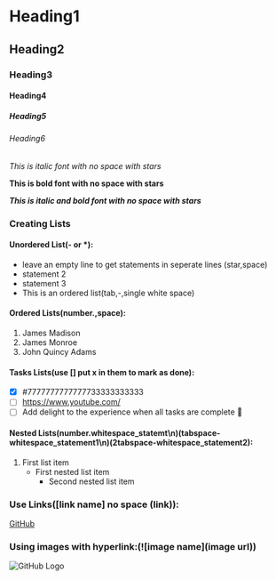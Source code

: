 # Heading1
## Heading2
### Heading3
#### Heading4
##### Heading5
###### Heading6

*This is italic font with no space with stars*

**This is bold font with no space with stars**

***This is italic and bold font with no space with stars***

### Creating Lists
#### Unordered List(- or *):
  - leave an empty line to get statements in seperate lines (star,space)
  - statement 2
  - statement 3
  - This is an ordered list(tab,-,single white space)

#### Ordered Lists(number.,space):
1. James Madison
2. James Monroe
3. John Quincy Adams

#### Tasks Lists(use [] put x in them to mark as done):
- [x] #7777777777777733333333333
- [ ] https://www.youtube.com/
- [ ] Add delight to the experience when all tasks are complete :tada:

#### Nested Lists(number.whitespace_statemt\n)(tabspace-whitespace_statement1\n)(2tabspace-whitespace_statement2):
1. First list item
   - First nested list item
     - Second nested list item
### Use Links([link name] no space (link)):
[GitHub](https://github.com/)
### Using images with hyperlink:(![image name](image url))
![GitHub Logo](https://play-lh.googleusercontent.com/PCpXdqvUWfCW1mXhH1Y_98yBpgsWxuTSTofy3NGMo9yBTATDyzVkqU580bfSln50bFU)


